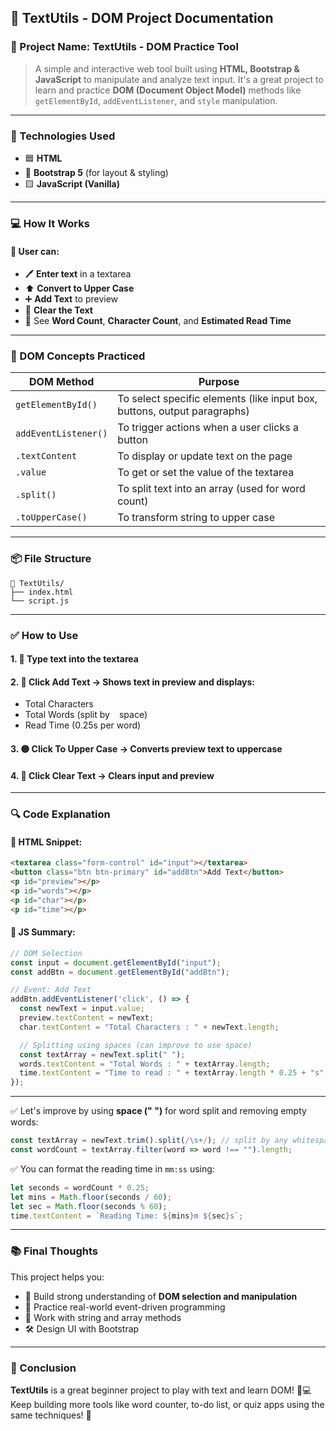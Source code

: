 
## 📘 TextUtils - DOM Project Documentation

### 🌟 Project Name: TextUtils - DOM Practice Tool

> A simple and interactive web tool built using **HTML, Bootstrap & JavaScript** to manipulate and analyze text input. It's a great project to learn and practice **DOM (Document Object Model)** methods like `getElementById`, `addEventListener`, and `style` manipulation.

---

### 🔧 Technologies Used

* 🟦 **HTML**
* 🎨 **Bootstrap 5** (for layout & styling)
* 🟨 **JavaScript (Vanilla)**

---

### 💻 How It Works

#### 🧾 User can:

* 🖊 **Enter text** in a textarea
* ⬆️ **Convert to Upper Case**
* ➕ **Add Text** to preview
* 🧹 **Clear the Text**
* 🔢 See **Word Count**, **Character Count**, and **Estimated Read Time**

---

### 🧠 DOM Concepts Practiced

| DOM Method           | Purpose                                                                  |
| -------------------- | ------------------------------------------------------------------------ |
| `getElementById()`   | To select specific elements (like input box, buttons, output paragraphs) |
| `addEventListener()` | To trigger actions when a user clicks a button                           |
| `.textContent`       | To display or update text on the page                                    |
| `.value`             | To get or set the value of the textarea                                  |
| `.split()`           | To split text into an array (used for word count)                        |
| `.toUpperCase()`     | To transform string to upper case                                        |

---

### 📦 File Structure

```
📁 TextUtils/
├── index.html
└── script.js
```

---

### ✅ How to Use

#### 1. 📝 Type text into the **textarea**

#### 2. 🔵 Click **Add Text** → Shows text in preview and displays:

* Total Characters
* Total Words (split by ` ` space)
* Read Time (0.25s per word)

#### 3. 🟡 Click **To Upper Case** → Converts preview text to uppercase

#### 4. 🔴 Click **Clear Text** → Clears input and preview

---

### 🔍 Code Explanation

#### 📜 HTML Snippet:

```html
<textarea class="form-control" id="input"></textarea>
<button class="btn btn-primary" id="addBtn">Add Text</button>
<p id="preview"></p>
<p id="words"></p>
<p id="char"></p>
<p id="time"></p>
```

#### 📘 JS Summary:

```js
// DOM Selection
const input = document.getElementById("input");
const addBtn = document.getElementById("addBtn");

// Event: Add Text
addBtn.addEventListener('click', () => {
  const newText = input.value;
  preview.textContent = newText;
  char.textContent = "Total Characters : " + newText.length;

  // Splitting using spaces (can improve to use space)
  const textArray = newText.split(" ");
  words.textContent = "Total Words : " + textArray.length;
  time.textContent = "Time to read : " + textArray.length * 0.25 + "s";
});
```

---

✅ Let's improve by using **space (" ")** for word split and removing empty words:

```js
const textArray = newText.trim().split(/\s+/); // split by any whitespace
const wordCount = textArray.filter(word => word !== "").length;
```

✅ You can format the reading time in `mm:ss` using:

```js
let seconds = wordCount * 0.25;
let mins = Math.floor(seconds / 60);
let sec = Math.floor(seconds % 60);
time.textContent = `Reading Time: ${mins}m ${sec}s`;
```

---

### 📚 Final Thoughts

This project helps you:

* 💪 Build strong understanding of **DOM selection and manipulation**
* 🎯 Practice real-world event-driven programming
* 🧩 Work with string and array methods
* 🛠 Design UI with Bootstrap

---

### 🏁 Conclusion

**TextUtils** is a great beginner project to play with text and learn DOM! 🧠💻
Keep building more tools like word counter, to-do list, or quiz apps using the same techniques! 🚀
